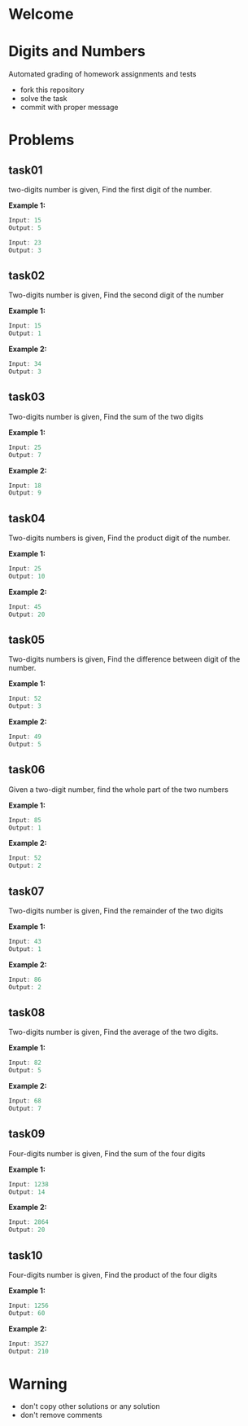 # Welcome
# Digits and Numbers

Automated grading of homework assignments and tests
- fork this repository
- solve the task
- commit with proper message

# Problems
## task01

  two-digits number is given, Find the first digit of the number.

**Example 1:**

```dart
Input: 15
Output: 5

```

```dart
Input: 23
Output: 3

```

## task02

  Two-digits number is given, Find the second digit of the number

**Example 1:**

```dart
Input: 15
Output: 1

```

**Example 2:**

```dart
Input: 34
Output: 3

```

## task03

  Two-digits number is given, Find the sum of the two digits

**Example 1:**

```dart
Input: 25  
Output: 7

```

**Example 2:**

```dart
Input: 18
Output: 9

```


## task04

  Two-digits numbers is given, Find the product digit of the number.

**Example 1:**

```dart
Input: 25
Output: 10

```

**Example 2:**

```dart
Input: 45
Output: 20

```


## task05

  Two-digits numbers is given, Find the difference between digit of the number.

**Example 1:**

```dart
Input: 52
Output: 3

```

**Example 2:**

```dart
Input: 49
Output: 5

```


## task06

  Given a two-digit number, find the whole part of the two numbers

**Example 1:**

```dart
Input: 85
Output: 1

```

**Example 2:**

```dart
Input: 52
Output: 2

```

## task07

  Two-digits number is given, Find the remainder of the two digits

**Example 1:**

```dart
Input: 43
Output: 1
```

**Example 2:**

```dart
Input: 86
Output: 2

```


## task08

  Two-digits number is given, Find the average of the two digits.

**Example 1:**

```dart
Input: 82
Output: 5
```

**Example 2:**

```dart
Input: 68
Output: 7

```


## task09

  Four-digits number is given, Find the sum of the four digits

**Example 1:**

```dart
Input: 1238
Output: 14

```

**Example 2:**

```dart
Input: 2864
Output: 20

```


## task10

  Four-digits number is given, Find the product of the four digits


**Example 1:**

```dart
Input: 1256
Output: 60

```

**Example 2:**

```dart
Input: 3527
Output: 210

```


# Warning
- don't copy other solutions or any solution
- don't remove comments